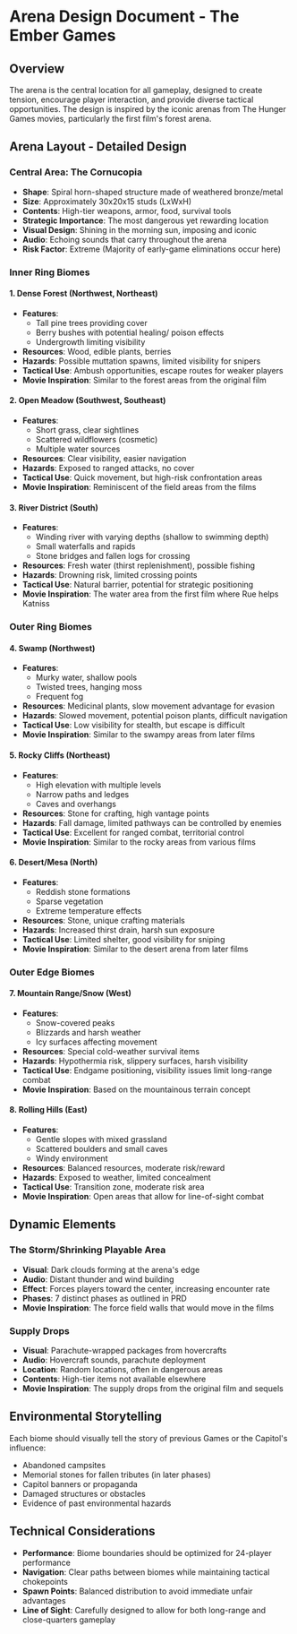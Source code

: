 # Arena Design Document - The Ember Games

## Overview
The arena is the central location for all gameplay, designed to create tension, encourage player interaction, and provide diverse tactical opportunities. The design is inspired by the iconic arenas from The Hunger Games movies, particularly the first film's forest arena.

## Arena Layout - Detailed Design

### Central Area: The Cornucopia
- **Shape**: Spiral horn-shaped structure made of weathered bronze/metal
- **Size**: Approximately 30x20x15 studs (LxWxH)
- **Contents**: High-tier weapons, armor, food, survival tools
- **Strategic Importance**: The most dangerous yet rewarding location
- **Visual Design**: Shining in the morning sun, imposing and iconic
- **Audio**: Echoing sounds that carry throughout the arena
- **Risk Factor**: Extreme (Majority of early-game eliminations occur here)

### Inner Ring Biomes

#### 1. Dense Forest (Northwest, Northeast)
- **Features**: 
  - Tall pine trees providing cover
  - Berry bushes with potential healing/ poison effects
  - Undergrowth limiting visibility
- **Resources**: Wood, edible plants, berries
- **Hazards**: Possible muttation spawns, limited visibility for snipers
- **Tactical Use**: Ambush opportunities, escape routes for weaker players
- **Movie Inspiration**: Similar to the forest areas from the original film

#### 2. Open Meadow (Southwest, Southeast)
- **Features**:
  - Short grass, clear sightlines
  - Scattered wildflowers (cosmetic)
  - Multiple water sources
- **Resources**: Clear visibility, easier navigation
- **Hazards**: Exposed to ranged attacks, no cover
- **Tactical Use**: Quick movement, but high-risk confrontation areas
- **Movie Inspiration**: Reminiscent of the field areas from the films

#### 3. River District (South)
- **Features**:
  - Winding river with varying depths (shallow to swimming depth)
  - Small waterfalls and rapids
  - Stone bridges and fallen logs for crossing
- **Resources**: Fresh water (thirst replenishment), possible fishing
- **Hazards**: Drowning risk, limited crossing points
- **Tactical Use**: Natural barrier, potential for strategic positioning
- **Movie Inspiration**: The water area from the first film where Rue helps Katniss

### Outer Ring Biomes

#### 4. Swamp (Northwest)
- **Features**:
  - Murky water, shallow pools
  - Twisted trees, hanging moss
  - Frequent fog
- **Resources**: Medicinal plants, slow movement advantage for evasion
- **Hazards**: Slowed movement, potential poison plants, difficult navigation
- **Tactical Use**: Low visibility for stealth, but escape is difficult
- **Movie Inspiration**: Similar to the swampy areas from later films

#### 5. Rocky Cliffs (Northeast)
- **Features**:
  - High elevation with multiple levels
  - Narrow paths and ledges
  - Caves and overhangs
- **Resources**: Stone for crafting, high vantage points
- **Hazards**: Fall damage, limited pathways can be controlled by enemies
- **Tactical Use**: Excellent for ranged combat, territorial control
- **Movie Inspiration**: Similar to the rocky areas from various films

#### 6. Desert/Mesa (North)
- **Features**:
  - Reddish stone formations
  - Sparse vegetation
  - Extreme temperature effects
- **Resources**: Stone, unique crafting materials
- **Hazards**: Increased thirst drain, harsh sun exposure
- **Tactical Use**: Limited shelter, good visibility for sniping
- **Movie Inspiration**: Similar to the desert arena from later films

### Outer Edge Biomes

#### 7. Mountain Range/Snow (West)
- **Features**:
  - Snow-covered peaks
  - Blizzards and harsh weather
  - Icy surfaces affecting movement
- **Resources**: Special cold-weather survival items
- **Hazards**: Hypothermia risk, slippery surfaces, harsh visibility
- **Tactical Use**: Endgame positioning, visibility issues limit long-range combat
- **Movie Inspiration**: Based on the mountainous terrain concept

#### 8. Rolling Hills (East)
- **Features**:
  - Gentle slopes with mixed grassland
  - Scattered boulders and small caves
  - Windy environment
- **Resources**: Balanced resources, moderate risk/reward
- **Hazards**: Exposed to weather, limited concealment
- **Tactical Use**: Transition zone, moderate risk area
- **Movie Inspiration**: Open areas that allow for line-of-sight combat

## Dynamic Elements

### The Storm/Shrinking Playable Area
- **Visual**: Dark clouds forming at the arena's edge
- **Audio**: Distant thunder and wind building
- **Effect**: Forces players toward the center, increasing encounter rate
- **Phases**: 7 distinct phases as outlined in PRD
- **Movie Inspiration**: The force field walls that would move in the films

### Supply Drops
- **Visual**: Parachute-wrapped packages from hovercrafts
- **Audio**: Hovercraft sounds, parachute deployment
- **Location**: Random locations, often in dangerous areas
- **Contents**: High-tier items not available elsewhere
- **Movie Inspiration**: The supply drops from the original film and sequels

## Environmental Storytelling
Each biome should visually tell the story of previous Games or the Capitol's influence:
- Abandoned campsites
- Memorial stones for fallen tributes (in later phases)
- Capitol banners or propaganda
- Damaged structures or obstacles
- Evidence of past environmental hazards

## Technical Considerations
- **Performance**: Biome boundaries should be optimized for 24-player performance
- **Navigation**: Clear paths between biomes while maintaining tactical chokepoints
- **Spawn Points**: Balanced distribution to avoid immediate unfair advantages
- **Line of Sight**: Carefully designed to allow for both long-range and close-quarters gameplay